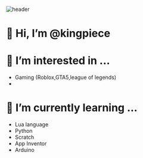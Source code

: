 ![header](https://capsule-render.vercel.app/api?type=shark&color=timeGradient&height=200&section=header&text=JunHyuk%20&animation=scaleIn&fontSize=40)


# 👋 Hi, I’m @kingpiece

# 👀 I’m interested in ...
- Gaming (Roblox,GTA5,league of legends)
- 
# 🌱 I’m currently learning ...
- Lua language
- Python
- Scratch
- App Inventor
- Arduino

<!---
kingpiece/kingpiece is a ✨ special ✨ repository because its `README.md` (this file) appears on your GitHub profile.
You can click the Preview link to take a look at your changes.
--->

